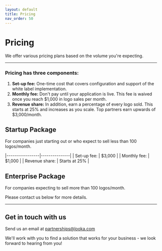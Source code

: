 ```yaml
---
layout: default
title: Pricing
nav_order: 50
---
```


# Pricing

We offer various pricing plans based on the volume you're expecting. 

---

### Pricing has three components:
1. **Set-up fee:** One-time cost that covers configuration and support of the white label implementation.
2. **Monthly fee:** Don't pay until your application is live. This fee is waived once you reach $1,000 in logo sales per month.
3. **Revenue share:** In addition, earn a percentage of every logo sold. This starts at 25% and increases as you scale. Top partners earn upwards of $3,000/month.

## Startup Package
For companies just starting out or who expect to sell less than 100 logos/month.

|-----------------|---------------|
| Set-up fee:     | $3,000        |
| Monthly fee:    | $1,000        |
| Revenue share:  | Starts at 25% |

## Enterprise Package
For companies expecting to sell more than 100 logos/month.

Please contact us below for more details.

---

## Get in touch with us ##

Send us an email at <partnerships@looka.com>

We'll work with you to find a solution that works for your business - we look forward to hearing from you!